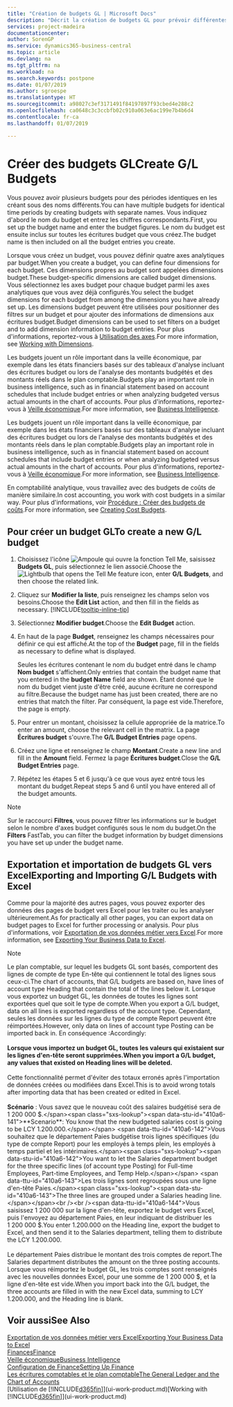 ```yaml
---
title: "Création de budgets GL | Microsoft Docs"
description: "Décrit la création de budgets GL pour prévoir différentes activités financières et affecter des dimensions à des fins de veille économique."
services: project-madeira
documentationcenter: 
author: SorenGP
ms.service: dynamics365-business-central
ms.topic: article
ms.devlang: na
ms.tgt_pltfrm: na
ms.workload: na
ms.search.keywords: postpone
ms.date: 01/07/2019
ms.author: sgroespe
ms.translationtype: HT
ms.sourcegitcommit: a98027c3ef3171491f84197897f93cbed4e288c2
ms.openlocfilehash: ca0648c3c3ccbfb02c910a063e6ac199e7b4b6d4
ms.contentlocale: fr-ca
ms.lasthandoff: 01/07/2019

---
```

# <a name="create-gl-budgets"></a><span data-ttu-id="410a6-103">Créer des budgets GL</span><span class="sxs-lookup"><span data-stu-id="410a6-103">Create G/L Budgets</span></span>
<span data-ttu-id="410a6-104">Vous pouvez avoir plusieurs budgets pour des périodes identiques en les créant sous des noms différents.</span><span class="sxs-lookup"><span data-stu-id="410a6-104">You can have multiple budgets for identical time periods by creating budgets with separate names.</span></span> <span data-ttu-id="410a6-105">Vous indiquez d'abord le nom du budget et entrez les chiffres correspondants.</span><span class="sxs-lookup"><span data-stu-id="410a6-105">First, you set up the budget name and enter the budget figures.</span></span> <span data-ttu-id="410a6-106">Le nom du budget est ensuite inclus sur toutes les écritures budget que vous créez.</span><span class="sxs-lookup"><span data-stu-id="410a6-106">The budget name is then included on all the budget entries you create.</span></span>  

 <span data-ttu-id="410a6-107">Lorsque vous créez un budget, vous pouvez définir quatre axes analytiques par budget.</span><span class="sxs-lookup"><span data-stu-id="410a6-107">When you create a budget, you can define four dimensions for each budget.</span></span> <span data-ttu-id="410a6-108">Ces dimensions propres au budget sont appelées dimensions budget.</span><span class="sxs-lookup"><span data-stu-id="410a6-108">These budget-specific dimensions are called budget dimensions.</span></span> <span data-ttu-id="410a6-109">Vous sélectionnez les axes budget pour chaque budget parmi les axes analytiques que vous avez déjà configurés.</span><span class="sxs-lookup"><span data-stu-id="410a6-109">You select the budget dimensions for each budget from among the dimensions you have already set up.</span></span> <span data-ttu-id="410a6-110">Les dimensions budget peuvent être utilisées pour positionner des filtres sur un budget et pour ajouter des informations de dimensions aux écritures budget.</span><span class="sxs-lookup"><span data-stu-id="410a6-110">Budget dimensions can be used to set filters on a budget and to add dimension information to budget entries.</span></span> <span data-ttu-id="410a6-111">Pour plus d'informations, reportez-vous à [Utilisation des axes](finance-dimensions.md).</span><span class="sxs-lookup"><span data-stu-id="410a6-111">For more information, see [Working with Dimensions](finance-dimensions.md).</span></span>

 <span data-ttu-id="410a6-112">Les budgets jouent un rôle important dans la veille économique, par exemple dans les états financiers basés sur des tableaux d'analyse incluant des écritures budget ou lors de l'analyse des montants budgétés et des montants réels dans le plan comptable.</span><span class="sxs-lookup"><span data-stu-id="410a6-112">Budgets play an important role in business intelligence, such as in financial statement based on account schedules that include budget entries or when analyzing budgeted versus actual amounts in the chart of accounts.</span></span> <span data-ttu-id="410a6-113">Pour plus d'informations, reportez-vous à [Veille économique](bi.md).</span><span class="sxs-lookup"><span data-stu-id="410a6-113">For more information, see [Business Intelligence](bi.md).</span></span>

 <span data-ttu-id="410a6-114">Les budgets jouent un rôle important dans la veille économique, par exemple dans les états financiers basés sur des tableaux d'analyse incluant des écritures budget ou lors de l'analyse des montants budgétés et des montants réels dans le plan comptable.</span><span class="sxs-lookup"><span data-stu-id="410a6-114">Budgets play an important role in business intelligence, such as in financial statement based on account schedules that include budget entries or when analyzing budgeted versus actual amounts in the chart of accounts.</span></span> <span data-ttu-id="410a6-115">Pour plus d'informations, reportez-vous à [Veille économique](bi.md).</span><span class="sxs-lookup"><span data-stu-id="410a6-115">For more information, see [Business Intelligence](bi.md).</span></span>

<span data-ttu-id="410a6-116">En comptabilité analytique, vous travaillez avec des budgets de coûts de manière similaire.</span><span class="sxs-lookup"><span data-stu-id="410a6-116">In cost accounting, you work with cost budgets in a similar way.</span></span> <span data-ttu-id="410a6-117">Pour plus d'informations, voir [Procédure : Créer des budgets de coûts](finance-create-cost-budgets.md).</span><span class="sxs-lookup"><span data-stu-id="410a6-117">For more information, see [Creating Cost Budgets](finance-create-cost-budgets.md).</span></span>    

## <a name="to-create-a-new-gl-budget"></a><span data-ttu-id="410a6-118">Pour créer un budget GL</span><span class="sxs-lookup"><span data-stu-id="410a6-118">To create a new G/L budget</span></span>  
1. <span data-ttu-id="410a6-119">Choisissez l'icône ![Ampoule qui ouvre la fonction Tell Me](media/ui-search/search_small.png "Dites-moi ce que vous voulez faire"), saisissez **Budgets GL**, puis sélectionnez le lien associé.</span><span class="sxs-lookup"><span data-stu-id="410a6-119">Choose the ![Lightbulb that opens the Tell Me feature](media/ui-search/search_small.png "Tell me what you want to do") icon, enter **G/L Budgets**, and then choose the related link.</span></span>  
2. <span data-ttu-id="410a6-120">Cliquez sur **Modifier la liste**, puis renseignez les champs selon vos besoins.</span><span class="sxs-lookup"><span data-stu-id="410a6-120">Choose the **Edit List** action, and then fill in the fields as necessary.</span></span> [!INCLUDE[tooltip-inline-tip](includes/tooltip-inline-tip_md.md)]  
3. <span data-ttu-id="410a6-121">Sélectionnez **Modifier budget**.</span><span class="sxs-lookup"><span data-stu-id="410a6-121">Choose the **Edit Budget** action.</span></span>
4. <span data-ttu-id="410a6-122">En haut de la page **Budget**, renseignez les champs nécessaires pour définir ce qui est affiché.</span><span class="sxs-lookup"><span data-stu-id="410a6-122">At the top of the **Budget** page, fill in the fields as necessary to define what is displayed.</span></span>  

    <span data-ttu-id="410a6-123">Seules les écritures contenant le nom du budget entré dans le champ **Nom budget** s'affichent.</span><span class="sxs-lookup"><span data-stu-id="410a6-123">Only entries that contain the budget name that you entered in the **budget Name** field are shown.</span></span> <span data-ttu-id="410a6-124">Étant donné que le nom du budget vient juste d'être créé, aucune écriture ne correspond au filtre.</span><span class="sxs-lookup"><span data-stu-id="410a6-124">Because the budget name has just been created, there are no entries that match the filter.</span></span> <span data-ttu-id="410a6-125">Par conséquent, la page est vide.</span><span class="sxs-lookup"><span data-stu-id="410a6-125">Therefore, the page is empty.</span></span>  
5. <span data-ttu-id="410a6-126">Pour entrer un montant, choisissez la cellule appropriée de la matrice.</span><span class="sxs-lookup"><span data-stu-id="410a6-126">To enter an amount, choose the relevant cell in the matrix.</span></span> <span data-ttu-id="410a6-127">La page **Écritures budget** s'ouvre.</span><span class="sxs-lookup"><span data-stu-id="410a6-127">The **G/L Budget Entries** page opens.</span></span>  
6. <span data-ttu-id="410a6-128">Créez une ligne et renseignez le champ **Montant**.</span><span class="sxs-lookup"><span data-stu-id="410a6-128">Create a new line and fill in the **Amount** field.</span></span> <span data-ttu-id="410a6-129">Fermez la page **Écritures budget**.</span><span class="sxs-lookup"><span data-stu-id="410a6-129">Close the **G/L Budget Entries** page.</span></span>  
7. <span data-ttu-id="410a6-130">Répétez les étapes 5 et 6 jusqu'à ce que vous ayez entré tous les montant du budget.</span><span class="sxs-lookup"><span data-stu-id="410a6-130">Repeat steps 5 and 6 until you have entered all of the budget amounts.</span></span>  

> [!NOTE]  
>  <span data-ttu-id="410a6-131">Sur le raccourci **Filtres**, vous pouvez filtrer les informations sur le budget selon le nombre d'axes budget configurés sous le nom du budget.</span><span class="sxs-lookup"><span data-stu-id="410a6-131">On the **Filters** FastTab, you can filter the budget information by budget dimensions you have set up under the budget name.</span></span>

## <a name="exporting-and-importing-gl-budgets-with-excel"></a><span data-ttu-id="410a6-132">Exportation et importation de budgets GL vers Excel</span><span class="sxs-lookup"><span data-stu-id="410a6-132">Exporting and Importing G/L Budgets with Excel</span></span>
<span data-ttu-id="410a6-133">Comme pour la majorité des autres pages, vous pouvez exporter des données des pages de budget vers Excel pour les traiter ou les analyser ultérieurement.</span><span class="sxs-lookup"><span data-stu-id="410a6-133">As for practically all other pages, you can export data on budget pages to Excel for further processing or analysis.</span></span> <span data-ttu-id="410a6-134">Pour plus d'informations, voir [Exportation de vos données métier vers Excel](about-export-data.md).</span><span class="sxs-lookup"><span data-stu-id="410a6-134">For more information, see [Exporting Your Business Data to Excel](about-export-data.md).</span></span>

> [!NOTE]
> <span data-ttu-id="410a6-135">Le plan comptable, sur lequel les budgets GL sont basés, comportent des lignes de compte de type En-tête qui contiennent le total des lignes sous ceux-ci.</span><span class="sxs-lookup"><span data-stu-id="410a6-135">The chart of accounts, that G/L budgets are based on, have lines of account type Heading that contain the total of the lines below it.</span></span> <span data-ttu-id="410a6-136">Lorsque vous exportez un budget GL, les données de toutes les lignes sont exportées quel que soit le type de compte.</span><span class="sxs-lookup"><span data-stu-id="410a6-136">When you export a G/L budget, data on all lines is exported regardless of the account type.</span></span> <span data-ttu-id="410a6-137">Cependant, seules les données sur les lignes du type de compte Report peuvent être réimportées.</span><span class="sxs-lookup"><span data-stu-id="410a6-137">However, only data on lines of account type Posting can be imported back in.</span></span> <span data-ttu-id="410a6-138">En conséquence :</span><span class="sxs-lookup"><span data-stu-id="410a6-138">Accordingly:</span></span> <br /><br /> <span data-ttu-id="410a6-139">**Lorsque vous importez un budget GL, toutes les valeurs qui existaient sur les lignes d'en-tête seront supprimées.**</span><span class="sxs-lookup"><span data-stu-id="410a6-139">**When you import a G/L budget, any values that existed on Heading lines will be deleted.**</span></span> <br /><br /> <span data-ttu-id="410a6-140">Cette fonctionnalité permet d'éviter des totaux erronés après l'importation de données créées ou modifiées dans Excel.</span><span class="sxs-lookup"><span data-stu-id="410a6-140">This is to avoid wrong totals after importing data that has been created or edited in Excel.</span></span><br /><br /> <span data-ttu-id="410a6-141">**Scénario** : Vous savez que le nouveau coût des salaires budgétisé sera de 1 200 000 $.</span><span class="sxs-lookup"><span data-stu-id="410a6-141">**Scenario**: You know that the new budgeted salaries cost is going to be LCY 1.200.000.</span></span> <span data-ttu-id="410a6-142">Vous souhaitez que le département Paies budgétise trois lignes spécifiques (du type de compte Report) pour les employés à temps plein, les employés à temps partiel et les intérimaires.</span><span class="sxs-lookup"><span data-stu-id="410a6-142">You want to let the Salaries department budget for the three specific lines (of account type Posting) for Full-time Employees, Part-time Employees, and Temp Help.</span></span> <span data-ttu-id="410a6-143">Les trois lignes sont regroupées sous une ligne d'en-tête Paies.</span><span class="sxs-lookup"><span data-stu-id="410a6-143">The three lines are grouped under a Salaries heading line.</span></span><br /><br /><span data-ttu-id="410a6-144">Vous saisissez 1 200 000 sur la ligne d'en-tête, exportez le budget vers Excel, puis l'envoyez au département Paies, en leur indiquant de distribuer les 1 200 000 $.</span><span class="sxs-lookup"><span data-stu-id="410a6-144">You enter 1.200.000 on the Heading line, export the budget to Excel, and then send it to the Salaries department, telling them to distribute the LCY 1.200.000.</span></span><br /><br /> <span data-ttu-id="410a6-145">Le département Paies distribue le montant des trois comptes de report.</span><span class="sxs-lookup"><span data-stu-id="410a6-145">The Salaries department distributes the amount on the three posting accounts.</span></span> <span data-ttu-id="410a6-146">Lorsque vous réimportez le budget GL, les trois comptes sont renseignés avec les nouvelles données Excel, pour une somme de 1 200 000 $, et la ligne d'en-tête est vide.</span><span class="sxs-lookup"><span data-stu-id="410a6-146">When you import back into the G/L budget, the three accounts are filled in with the new Excel data, summing to LCY 1.200.000, and the Heading line is blank.</span></span>

## <a name="see-also"></a><span data-ttu-id="410a6-147">Voir aussi</span><span class="sxs-lookup"><span data-stu-id="410a6-147">See Also</span></span>
[<span data-ttu-id="410a6-148">Exportation de vos données métier vers Excel</span><span class="sxs-lookup"><span data-stu-id="410a6-148">Exporting Your Business Data to Excel</span></span>](about-export-data.md)  
[<span data-ttu-id="410a6-149">Finances</span><span class="sxs-lookup"><span data-stu-id="410a6-149">Finance</span></span>](finance.md)  
[<span data-ttu-id="410a6-150">Veille économique</span><span class="sxs-lookup"><span data-stu-id="410a6-150">Business Intelligence</span></span>](bi.md)  
[<span data-ttu-id="410a6-151">Configuration de Finance</span><span class="sxs-lookup"><span data-stu-id="410a6-151">Setting Up Finance</span></span>](finance-setup-finance.md)  
[<span data-ttu-id="410a6-152">Les écritures comptables et le plan comptable</span><span class="sxs-lookup"><span data-stu-id="410a6-152">The General Ledger and the Chart of Accounts</span></span>](finance-general-ledger.md)  
<span data-ttu-id="410a6-153">[Utilisation de [!INCLUDE[d365fin](includes/d365fin_md.md)]](ui-work-product.md)</span><span class="sxs-lookup"><span data-stu-id="410a6-153">[Working with [!INCLUDE[d365fin](includes/d365fin_md.md)]](ui-work-product.md)</span></span>  

